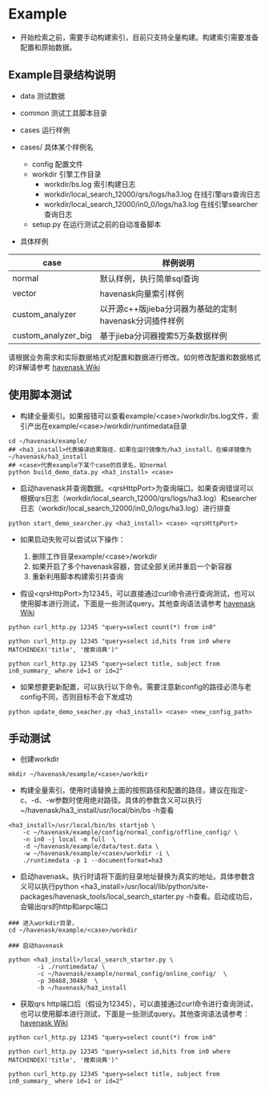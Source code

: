 # Example
* 开始检索之前，需要手动构建索引，目前只支持全量构建。构建索引需要准备配置和原始数据。

## Example目录结构说明
* data 测试数据
* common 测试工具脚本目录
* cases 运行样例
* cases/<case> 具体某个样例名
  * config 配置文件
  * workdir 引擎工作目录
      * workdir/bs.log 索引构建日志
      * workdir/local_search_12000/qrs/logs/ha3.log 在线引擎qrs查询日志
      * workdir/local_search_12000/in0_0/logs/ha3.log 在线引擎searcher查询日志
  * setup.py 在运行测试之前的自动准备脚本

* 具体样例


| case  |  样例说明|
|---|---|
|  normal | 默认样例，执行简单sql查询  |
| vector | havenask向量索引样例 |
| custom_analyzer| 以开源c++版jieba分词器为基础的定制havenask分词插件样例 |
| custom_analyzer_big| 基于jieba分词器搜索5万条数据样例 |

请根据业务需求和实际数据格式对配置和数据进行修改。如何修改配置和数据格式的详解请参考 [havenask Wiki](https://github.com/alibaba/havenask/wiki)


## 使用脚本测试

* 构建全量索引。如果报错可以查看example/\<case\>/workdir/bs.log文件，索引产出在example/\<case\>/workdir/runtimedata目录
```
cd ~/havenask/example/
## <ha3_install>代表编译结果路径，如果在运行镜像为/ha3_install，在编译镜像为~/havenask/ha3_install
## <case>代表example下某个case的目录名，如normal
python build_demo_data.py <ha3_install> <case>
```

* 启动havenask并查询数据。\<qrsHttpPort\>为查询端口。如果查询错误可以根据qrs日志（workdir/local_search_12000/qrs/logs/ha3.log）和searcher日志（workdir/local_search_12000/in0_0/logs/ha3.log）进行排查
```
python start_demo_searcher.py <ha3_install> <case> <qrsHttpPort>
```
* 如果启动失败可以尝试以下操作：
    1. 删除工作目录example/\<case\>/workdir
    2. 如果开启了多个havenask容器，尝试全部关闭并重启一个新容器
    3. 重新利用脚本构建索引并查询

* 假设\<qrsHttpPort\>为12345，可以直接通过curl命令进行查询测试，也可以使用脚本进行测试，下面是一些测试query。其他查询语法请参考 [havenask Wiki](https://github.com/alibaba/havenask/wiki)

```
python curl_http.py 12345 "query=select count(*) from in0"

python curl_http.py 12345 "query=select id,hits from in0 where MATCHINDEX('title', '搜索词典')"

python curl_http.py 12345 "query=select title, subject from in0_summary_ where id=1 or id=2"
```

* 如果想要更新配置，可以执行以下命令。需要注意新config的路径必须与老config不同，否则目标不会下发成功
```
python update_demo_seacher.py <ha3_install> <case> <new_config_path>
```


## 手动测试

* 创建workdir
```
mkdir ~/havenask/example/<case>/workdir
```

* 构建全量索引。使用时请替换上面的按照路径和配置的路径，建议在指定-c、-d、-w参数时使用绝对路径。具体的参数含义可以执行~/havenask/ha3_install/usr/local/bin/bs -h查看
```
<ha3_install>/usr/local/bin/bs startjob \
    -c ~/havenask/example/config/normal_config/offline_config/ \
    -n in0 -j local -m full  \ 
    -d ~/havenask/example/data/test.data \
    -w ~/havenask/example/<case>/workdir -i \
    ./runtimedata -p 1 --documentformat=ha3
```


* 启动havenask。执行时请将下面的目录地址替换为真实的地址。具体参数含义可以执行python <ha3_install>/usr/local/lib/python/site-packages/havenask_tools/local_search_starter.py -h查看。启动成功后，会输出qrs的http和arpc端口
```
### 进入workdir目录，
cd ~/havenask/example/<case>/workdir

### 启动havenask

python <ha3_install>/local_search_starter.py \
        -i ./runtimedata/ \
        -c ~/havenask/example/normal_config/online_config/  \
        -p 30468,30480  \
        -b ~/havenask/ha3_install 
```


* 获取qrs http端口后（假设为12345），可以直接通过curl命令进行查询测试，也可以使用脚本进行测试，下面是一些测试query。其他查询语法请参考：[havenask Wiki](https://github.com/alibaba/havenask/wiki)

```
python curl_http.py 12345 "query=select count(*) from in0"

python curl_http.py 12345 "query=select id,hits from in0 where MATCHINDEX('title', '搜索词典')"

python curl_http.py 12345 "query=select title, subject from in0_summary_ where id=1 or id=2"
```

